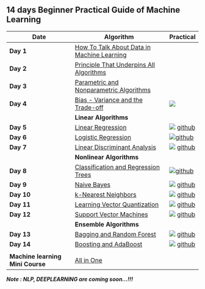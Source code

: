 ## 14 days Beginner Practical Guide of Machine Learning

| Date                              | Algorithm                                                    | Practical                                                    |
| --------------------------------- | ------------------------------------------------------------ | ------------------------------------------------------------ |
| **Day 1**                         | [How   To Talk About Data in Machine Learning](https://machinelearningmastery.com/data-terminology-in-machine-learning/) |                                                              |
| **Day 2**                         | [Principle   That Underpins All Algorithms](https://machinelearningmastery.com/machine-learning-algorithms-mini-course/) |                                                              |
| **Day 3**                         | [Parametric   and Nonparametric Algorithms](https://machinelearningmastery.com/parametric-and-nonparametric-machine-learning-algorithms/) |                                                              |
| **Day 4**                         | [Bias   - Variance and the Trade-off](https://machinelearningmastery.com/gentle-introduction-to-the-bias-variance-trade-off-in-machine-learning/) | [![](https://colab.research.google.com/assets/colab-badge.svg)](https://colab.research.google.com/github/bhattbhavesh91/bias_variance_example/blob/master/bias_variance_tradeoff.ipynb) |
|                                   | **Linear  Algorithms**                                       |                                                              |
| **Day 5**                         | [Linear  Regression](https://machinelearningmastery.com/linear-regression-for-machine-learning/) | [![](https://colab.research.google.com/assets/colab-badge.svg)](https://colab.research.google.com/github/jakevdp/PythonDataScienceHandbook/blob/master/notebooks/05.06-Linear-Regression.ipynb) [github](https://github.com/jakevdp/PythonDataScienceHandbook/blob/master/notebooks/05.06-Linear-Regression.ipynb) |
| **Day 6**                         | [Logistic  Regression](https://machinelearningmastery.com/logistic-regression-for-machine-learning/) | [![](https://colab.research.google.com/assets/colab-badge.svg)](https://colab.research.google.com/github/susanli2016/Machine-Learning-with-Python/blob/master/Logistic%20Regression%20in%20Python%20-%20Step%20by%20Step.ipynb)[github](https://github.com/susanli2016/Machine-Learning-with-Python/blob/master/Logistic%20Regression%20in%20Python%20-%20Step%20by%20Step.ipynb) |
| **Day 7**                         | [Linear  Discriminant Analysis](https://machinelearningmastery.com/linear-discriminant-analysis-for-machine-learning/) | [![](https://colab.research.google.com/assets/colab-badge.svg)](https://colab.research.google.com/github/poojahagawane/IRIS-Wine-Dataset/blob/master/Pooja_Hagavane_PROJECT2_wine.ipynb) [github](https://github.com/poojahagawane/IRIS-Wine-Dataset/blob/master/Pooja_Hagavane_PROJECT2_wine.ipynb) |
|                                   | **Nonlinear  Algorithms**                                    |                                                              |
| **Day 8**                         | [Classification  and Regression Trees](https://machinelearningmastery.com/classification-and-regression-trees-for-machine-learning/) | [![](https://colab.research.google.com/assets/colab-badge.svg)](https://colab.research.google.com/github/tirthajyoti/Machine-Learning-with-Python/blob/master/Classification/DecisionTrees_RandomForest_Classification.ipynb)[github](https://github.com/tirthajyoti/Machine-Learning-with-Python/blob/master/Classification/DecisionTrees_RandomForest_Classification.ipynb) |
| **Day 9**                         | [Naive  Bayes](https://machinelearningmastery.com/naive-bayes-for-machine-learning/) | [![](https://colab.research.google.com/assets/colab-badge.svg)](https://colab.research.google.com/github/tirthajyoti/Machine-Learning-with-Python/blob/master/Classification/Naive_Bayes_Classification.ipynb)   [github](https://github.com/tirthajyoti/Machine-Learning-with-Python/blob/master/Classification/Naive_Bayes_Classification.ipynb) |
| **Day 10**                        | [k-Nearest  Neighbors](https://machinelearningmastery.com/k-nearest-neighbors-for-machine-learning/) | [![](https://colab.research.google.com/assets/colab-badge.svg)](https://colab.research.google.com/github/tirthajyoti/Machine-Learning-with-Python/blob/master/Classification/KNN_Classification.ipynb)  [github](https://github.com/tirthajyoti/Machine-Learning-with-Python/blob/master/Classification/KNN_Classification.ipynb) |
| **Day 11**                        | [Learning  Vector Quantization](https://machinelearningmastery.com/learning-vector-quantization-for-machine-learning/) | [![](https://colab.research.google.com/assets/colab-badge.svg)](https://colab.research.google.com/github/sgsaikat/Linear_Vector_Quantization/blob/master/Classification_using_LVQ.ipynb)  [github](https://github.com/sgsaikat/Linear_Vector_Quantization/blob/master/Classification_using_LVQ.ipynb) |
| **Day 12**                        | [Support  Vector Machines](https://machinelearningmastery.com/support-vector-machines-for-machine-learning/) | [![](https://colab.research.google.com/assets/colab-badge.svg)](https://colab.research.google.com/github/tirthajyoti/Machine-Learning-with-Python/blob/master/Classification/Support_Vector_Machine_Classification.ipynb)  [github](https://github.com/tirthajyoti/Machine-Learning-with-Python/blob/master/Classification/Support_Vector_Machine_Classification.ipynb) |
|                                   | **Ensemble  Algorithms**                                     |                                                              |
| **Day 13**                        | [Bagging  and Random Forest](https://machinelearningmastery.com/bagging-and-random-forest-ensemble-algorithms-for-machine-learning/) | [![](https://colab.research.google.com/assets/colab-badge.svg)](https://colab.research.google.com/github/WillKoehrsen/Machine-Learning-Projects/blob/master/Random%20Forest%20Tutorial.ipynb)  [github](https://github.com/WillKoehrsen/Machine-Learning-Projects/blob/master/Random%20Forest%20Tutorial.ipynb) |
| **Day 14**                        | [Boosting  and AdaBoost](https://machinelearningmastery.com/boosting-and-adaboost-for-machine-learning/) | [![](https://colab.research.google.com/assets/colab-badge.svg)](https://colab.research.google.com/github/AnilNITT/Credit-Card-Fraud-Detection/blob/master/Scripts/Credit%20Card%20Fraud%20Detection.ipynb)  [github](https://github.com/AnilNITT/Credit-Card-Fraud-Detection/blob/master/Scripts/Credit%20Card%20Fraud%20Detection.ipynb) |
|                                   |                                                              |                                                              |
| **Machine  learning Mini Course** | [All in One](  https://machinelearningmastery.com/machine-learning-algorithms-mini-course/ ) |                                                              |



***Note : NLP, DEEPLEARNING are coming soon...!!!***